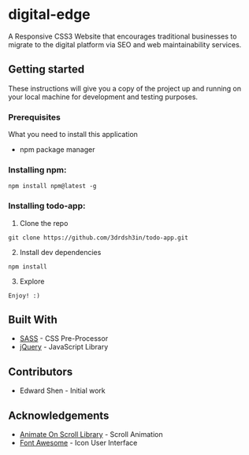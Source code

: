 # digital-edge #
A Responsive CSS3 Website that encourages traditional businesses to migrate to the digital platform via SEO and web maintainability services.

## Getting started ##
These instructions will give you a copy of the project up and running on your local machine for development and testing purposes.

### Prerequisites ##
What you need to install this application
- npm package manager
### Installing npm:
```
npm install npm@latest -g
```
### Installing todo-app:
1. Clone the repo
```
git clone https://github.com/3drdsh3in/todo-app.git
```
2. Install dev dependencies
```
npm install
```
3. Explore
```
Enjoy! :)
```
## Built With
- [SASS](https://sass-lang.com/) - CSS Pre-Processor
- [jQuery](https://jquery.com/) - JavaScript Library
## Contributors
- Edward Shen - Initial work
## Acknowledgements
- [Animate On Scroll Library](https://michalsnik.github.io/aos/) - Scroll Animation
- [Font Awesome](https://fontawesome.com/) - Icon User Interface
